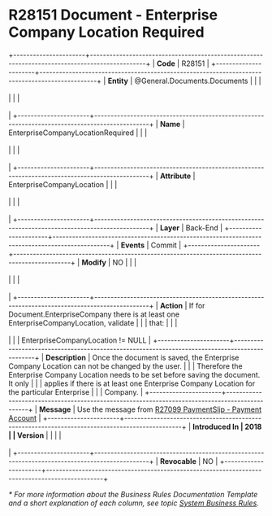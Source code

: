 ﻿---
erp.type: business-rule
erp.entity: General.Documents.Documents
---

# R28151 Document - Enterprise Company Location Required
+----------------------+-----------------------------------------------------------------------------------------------+
| **Code**             | R28151                                                                                        |
+----------------------+-----------------------------------------------------------------------------------------------+
| **Entity**           | @General.Documents.Documents                                                                            |
|                      | <br/><br/>                                                                                    |
|                      | <br/><br/>                                                                                    |
+----------------------+-----------------------------------------------------------------------------------------------+
| **Name**             | EnterpriseCompanyLocationRequired                                                             |
|                      | <br/><br/>                                                                                    |
|                      | <br/><br/>                                                                                    |
+----------------------+-----------------------------------------------------------------------------------------------+
| **Attribute**        | EnterpriseCompanyLocation                                                                     |
|                      | <br/><br/>                                                                                    |
|                      | <br/><br/>                                                                                    |
+----------------------+-----------------------------------------------------------------------------------------------+
| **Layer**            | Back-End                                                                                      |
+----------------------+-----------------------------------------------------------------------------------------------+
| **Events**           | Commit                                                                                        |
+----------------------+-----------------------------------------------------------------------------------------------+
| **Modify**           | NO                                                                                            |
|                      | <br/><br/>                                                                                    |
|                      | <br/><br/>                                                                                    |
+----------------------+-----------------------------------------------------------------------------------------------+
| **Action**           | If for Document.EnterpriseCompany there is at least one EnterpriseCompanyLocation, validate   |
|                      | that:                                                                                         |
|                      | <br/><br/>                                                                                    |
|                      | EnterpriseCompanyLocation != NULL                                                             |
+----------------------+-----------------------------------------------------------------------------------------------+
| **Description**      | Once the document is saved, the Enterprise Company Location can not be changed by the user.   |
|                      | Therefore the Enterprise Company Location needs to be set before saving the document. It only |
|                      | applies if there is at least one Enterprise Company Location for the particular Enterprise    |
|                      | Company.                                                                                      |
+----------------------+-----------------------------------------------------------------------------------------------+
| **Message**          | Use the message from [R27099 PaymentSlip - Payment Account](R27099.md)                        |
+----------------------+-----------------------------------------------------------------------------------------------+
| **Introduced In      | 2018                                                                                          |
| Version**            |                                                                                               |
|                      | <br/><br/>                                                                                    |
+----------------------+-----------------------------------------------------------------------------------------------+
| **Revocable**        | NO                                                                                            |
+----------------------+-----------------------------------------------------------------------------------------------+

*\* For more information about the Business Rules Documentation Template and a short explanation of each column, see
topic [System Business Rules](../templates/template-description-system-business-rules.md).*
